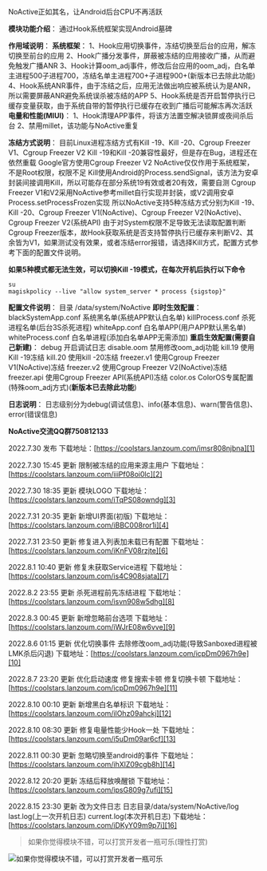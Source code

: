 NoActive正如其名，让Android后台CPU不再活跃

**模块功能介绍**：
通过Hook系统框架实现Android墓碑

**作用域说明**：
**系统框架**：
1、Hook应用切换事件，冻结切换至后台的应用，解冻切换至前台的应用
2、Hook广播分发事件，屏蔽被冻结的应用接收广播，从而避免触发广播ANR
3、Hook计算oom_adj事件，修改后台应用的oom_adj，白名单主进程500子进程700，冻结名单主进程700+子进程900+(新版本已去除此功能)
4、Hook系统ANR事件，由于冻结之后，应用无法做出响应被系统认为是ANR，所以需要屏蔽ANR避免系统误杀被冻结的APP
5、Hook系统是否开启暂停执行已缓存变量获取，由于系统自带的暂停执行已缓存在收到广播后可能解冻再次活跃
**电量和性能(MIUI)**：
1、Hook清理APP事件，将该方法置空解决锁屏或夜间杀后台
2、禁用millet，该功能与NoActive重复

**冻结方式说明**：
目前Linux进程冻结方式有Kill -19、Kill -20、Cgroup Freezer V1、Cgroup Freezer V2
Kill -19和Kill -20兼容性最好，但是存在Bug，进程还在依然重载
Google官方使用Cgroup Freezer V2
NoActive仅仅作用于系统框架，不是Root权限，权限不足
Kill使用Android的Process.sendSignal，该方法为安卓封装间接调用Kill，所以可能存在部分系统19有效或者20有效，需要自测
Cgroup Freezer V1和V2采用NoActive参考millet自行实现并封装，或V2调用安卓Process.setProcessFrozen实现
所以NoActive支持5种冻结方式分别为Kill -19、Kill -20、Cgroup Freezer V1(NoActive)、Cgroup Freezer V2(NoActive)、Cgroup Freezer V2(系统API)
由于对System权限不足导致无法读取配置判断Cgroup Freezer版本，故Hook获取系统是否支持暂停执行已缓存来判断V2、其余皆为V1，如果测试没有效果，或者冻结error报错，请选择Kill方式，配置方式参考下面的配置文件说明。

**如果5种模式都无法生效，可以切换Kill -19模式，在每次开机后执行以下命令**

    su
    magiskpolicy --live "allow system_server * process {sigstop}"

**配置文件说明**：
目录 /data/system/NoActive
**即时生效配置**：
blackSystemApp.conf 系统黑名单(系统APP默认白名单)
killProcess.conf 杀死进程名单(后台3S杀死进程)
whiteApp.conf 白名单APP(用户APP默认黑名单)
whiteProcess.conf 白名单进程(添加白名单APP无需添加)
**重启生效配置(需要自己新建)**：
debug 开启调试日志
disable.oom 禁用修改oom_adj功能
kill.19 使用Kill -19冻结
kill.20 使用kill -20冻结
freezer.v1 使用Cgroup Freezer V1(NoActive)冻结
freezer.v2 使用Cgroup Freezer V2(NoActive)冻结
freezer.api 使用Cgroup Freezer API(系统API)冻结
color.os ColorOS专属配置(特殊oom_adj方式)(**新版本已去除此功能**)

**日志说明**：
日志级别分为debug(调试信息)、info(基本信息)、warn(警告信息)、error(错误信息)

**NoActive交流QQ群750812133**

2022.7.30 发布
下载地址：[https://coolstars.lanzoum.com/imsr808njbna][1]

2022.7.30 15:45 更新
限制被冻结的应用来源主用户
下载地址：[https://coolstars.lanzoum.com/iiiPf08oi0lc][2]

2022.7.30 18:35 更新
模块LOGO
下载地址：[https://coolstars.lanzoum.com/iTqPS08owndg][3]

2022.7.31 20:35 更新
新增UI界面(初版)
下载地址：[https://coolstars.lanzoum.com/iBBC008ror1i][4]

2022.7.31 23:50 更新
修复进入列表加未载已有配置
下载地址：[https://coolstars.lanzoum.com/iKnFV08rzjte][6]

2022.8.1 10:40 更新
修复未获取Service进程
下载地址：[https://coolstars.lanzoum.com/is4C908sjata][7]

2022.8.2 23:55 更新
杀死进程前先冻结进程
下载地址：[https://coolstars.lanzoum.com/isvn908w5dhg][8]

2022.8.3 00:45 更新
新增忽略前台选项
下载地址：[https://coolstars.lanzoum.com/iWJrE08w6vve][9]

2022.8.6 01:15 更新
优化切换事件
去除修改oom_adj功能(导致Sanboxed进程被LMK杀后闪退)
下载地址：[https://coolstars.lanzoum.com/icpDm0967h9e][10]

2022.8.7 23:20 更新
优化启动速度
修复搜索卡顿
修复切换卡顿
下载地址：[https://coolstars.lanzoum.com/icpDm0967h9e][11]

2022.8.10 00:10 更新
新增黑白名单标识
下载地址：[https://coolstars.lanzoum.com/ilOhz09ahckj][12]

2022.8.10 08:30 更新
修复电量性能少Hook一处
下载地址：[https://coolstars.lanzoum.com/i5uDm09ar6cf][13]

2022.8.11 00:30 更新
忽略切换至android的事件
下载地址：[https://coolstars.lanzoum.com/ihXlZ09cgb8h][14]

2022.8.12 20:20 更新
冻结后释放唤醒锁
下载地址：[https://coolstars.lanzoum.com/ipsG809g7ufi][15]

2022.8.15 23:30 更新
改为文件日志
日志目录/data/system/NoActive/log
last.log(上一次开机日志)
current.log(本次开机日志)
下载地址：[https://coolstars.lanzoum.com/iDKyY09m9p7i][16]

> 如果你觉得模块不错，可以打赏开发者一瓶可乐(理性打赏)

![如果你觉得模块不错，可以打赏开发者一瓶可乐][5]


  [1]: https://coolstars.lanzoum.com/imsr808njbna
  [2]: https://coolstars.lanzoum.com/iiiPf08oi0lc
  [3]: https://coolstars.lanzoum.com/iTqPS08owndg
  [4]: https://coolstars.lanzoum.com/iBBC008ror1i
  [5]: https://m.360buyimg.com/babel/jfs/t1/112365/9/29244/36766/62e68cadE30683ff1/c4e6d9ef81b69e3c.jpg
  [6]: https://coolstars.lanzoum.com/iKnFV08rzjte
  [7]: https://coolstars.lanzoum.com/is4C908sjata
  [8]: https://coolstars.lanzoum.com/isvn908w5dhg
  [9]: https://coolstars.lanzoum.com/iWJrE08w6vve
  [10]: https://coolstars.lanzoum.com/iHLUF092u25e
  [11]: https://coolstars.lanzoum.com/icpDm0967h9e
  [12]: https://coolstars.lanzoum.com/ilOhz09ahckj
  [13]: https://coolstars.lanzoum.com/i5uDm09ar6cf
  [14]: https://coolstars.lanzoum.com/ihXlZ09cgb8h
  [15]: https://coolstars.lanzoum.com/ipsG809g7ufi
  [15]: https://coolstars.lanzoum.com/iDKyY09m9p7i
